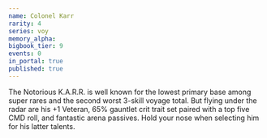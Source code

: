 ```yaml
---
name: Colonel Karr
rarity: 4
series: voy
memory_alpha:
bigbook_tier: 9
events: 0
in_portal: true
published: true
---
```


The Notorious K.A.R.R. is well known for the lowest primary base among super rares and the second worst 3-skill voyage total. But flying under the radar are his +1 Veteran, 65% gauntlet crit trait set paired with a top five CMD roll, and fantastic arena passives. Hold your nose when selecting him for his latter talents.
